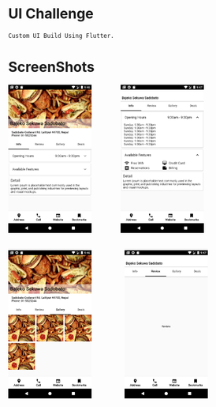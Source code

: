 # UI Challenge

    Custom UI Build Using Flutter.

# ScreenShots
<pre>
<img src = "Screenshots/home.png" height = "300">       <img src = "Screenshots/extended.png" height = "300">


<img src = "Screenshots/gallery.png" height = "300">        <img src = "Screenshots/review.png" height = "300">
</pre>
